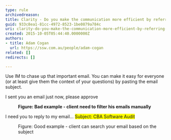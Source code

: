 ```yaml
---
type: rule
archivedreason: 
title: Clarity - Do you make the communication more efficient by referring back to a subject of an email?
guid: 933c8ea1-81cc-4972-8523-1be0879a784c
uri: clarity-do-you-make-the-communication-more-efficient-by-referring-back-to-a-subject-of-an-email
created: 2015-10-05T05:44:40.0000000Z
authors:
- title: Adam Cogan
  url: https://ssw.com.au/people/adam-cogan
related: []
redirects: []

---
```



Use IM to chase up that important email. You can make it easy for everyone (or at least give them the context of your questions) by pasting the email subject. <br><p class="ssw15-rteElement-GreyBox">I sent you an email just now, please approve<br></p><div><dd class="ssw15-rteElement-FigureBad"> <strong>Figure&#58; Bad example - client need to filter his emails manually</strong><br></dd><p class="ssw15-rteElement-GreyBox">I need you to reply to my email... <span style="background-color&#58;#ffff00;">Subject&#58; CBA Software Audit </span><br></p><dd class="ssw15-rteElement-FigureGood"> Figure&#58; Good example - client can search your email based on the subject <br></dd></div>
<br><excerpt class='endintro'></excerpt><br>




